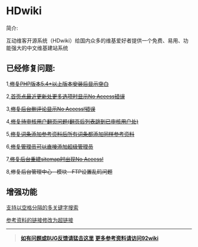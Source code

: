 HDwiki
===================================

简介:

互动维客开源系统（HDwiki）给国内众多的维基爱好者提供一个免费、易用、功能强大的中文维基建站系统

####
已经修复问题:
------
1,~~[修复PHP版本5.4+以上版本安装后显示空白](http://www.92wiki.com/hdwiki/doc-view-246.html)~~

2,~~[首页点最近更新处更多选项时显示No Aceess错误](http://www.92wiki.com/hdwiki/doc-view-504.html)~~

3,~~[修复后台删评论显示No Aceess!错误](http://www.92wiki.com/hdwiki/doc-view-76.html)~~

4,~~[修复待审核用户翻页问题(翻页后列表跳到已审核用户处)](http://www.92wiki.com/hdwiki/doc-view-178.html)~~

5,~~[修复词条添加参考资料后所有词条都添加同样参考资料](http://www.92wiki.com/hdwiki/doc-view-485.html)~~

6,~~[修复管理员可以直接添加超级管理员](http://www.92wiki.com/hdwiki/doc-view-495.html)~~

7,~~[修复后台重建sitemap时出现No Aceess!](http://www.92wiki.com/hdwiki/doc-view-492.html)~~

8,~~修复后台管理中心--模块--FTP设置乱码问题~~

####
增强功能
------

[支持以空格分隔的多关键字搜索](http://www.92wiki.com/hdwiki/doc-view-242.html)

[参考资料的链接修改为超链接](http://www.92wiki.com/hdwiki/doc-view-198.html)

------
>**[如有问题或BUG反馈请猛击这里](https://github.com/zjhxmjl/hdwiki/issues)**
>**[更多参考资料请访问92wiki](http://www.92wiki.com/hdwiki/category-view-20.html)**